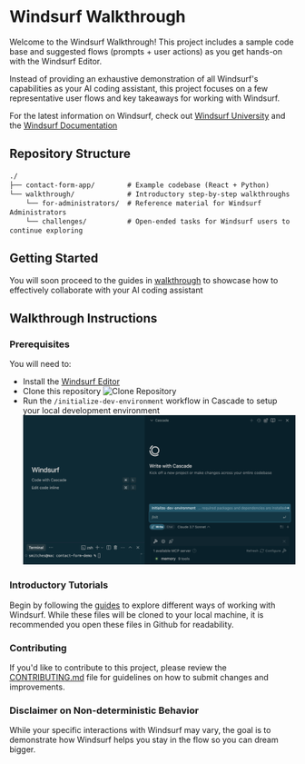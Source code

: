 # Windsurf Walkthrough

Welcome to the Windsurf Walkthrough! This project includes a sample code base and suggested flows (prompts + user actions) as you get hands-on with the Windsurf Editor.

Instead of providing an exhaustive demonstration of all Windsurf's capabilities as your AI coding assistant, this project focuses on a few representative user flows and key takeaways for working with Windsurf.

For the latest information on Windsurf, check out [Windsurf University](https://windsurf.com/university) and the [Windsurf Documentation](https://docs.windsurf.com/windsurf/getting-started)

## Repository Structure

```
./
├── contact-form-app/        # Example codebase (React + Python)
└── walkthrough/             # Introductory step-by-step walkthroughs
    └── for-administrators/  # Reference material for Windsurf Administrators
    └── challenges/          # Open-ended tasks for Windsurf users to continue exploring
```

## Getting Started

You will soon proceed to the guides in [walkthrough](./walkthrough) to showcase how to effectively collaborate with your AI coding assistant

## Walkthrough Instructions
### Prerequisites
You will need to:
- Install the [Windsurf Editor](https://windsurf.com/download)
- Clone this repository
![Clone Repository](walkthrough/assets/clone.gif)
- Run the `/initialize-dev-environment` workflow in Cascade to setup your local development environment
![Initialize Dev Environment](walkthrough/assets/initialize.png)


### Introductory Tutorials

Begin by following the [guides](/guides) to explore different ways of working with Windsurf. While these files will be cloned to your local machine, it is recommended you open these files in Github for readability.

### Contributing

If you'd like to contribute to this project, please review the [CONTRIBUTING.md](CONTRIBUTING.md) file for guidelines on how to submit changes and improvements.

### Disclaimer on Non-deterministic Behavior

While your specific interactions with Windsurf may vary, the goal is to demonstrate how Windsurf helps you stay in the flow so you can dream bigger.
